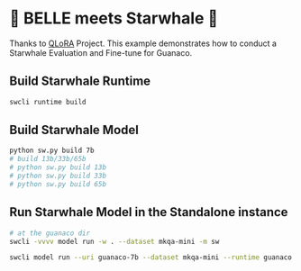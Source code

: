 # 🦙 BELLE meets Starwhale 🐋

Thanks to [QLoRA](https://github.com/artidoro/qlora) Project. This example demonstrates how to conduct a Starwhale Evaluation and Fine-tune for Guanaco.

## Build Starwhale Runtime

```bash
swcli runtime build
```

## Build Starwhale Model

```bash
python sw.py build 7b
# build 13b/33b/65b
# python sw.py build 13b
# python sw.py build 33b
# python sw.py build 65b
```

## Run Starwhale Model in the Standalone instance

```bash
# at the guanaco dir
swcli -vvvv model run -w . --dataset mkqa-mini -m sw

swcli model run --uri guanaco-7b --dataset mkqa-mini --runtime guanaco
```
